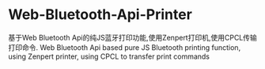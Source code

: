 # Web-Bluetooth-Api-Printer
基于Web Bluetooth Api的纯JS蓝牙打印功能,使用Zenpert打印机,使用CPCL传输打印命令. Web Bluetooth Api based pure JS Bluetooth printing function, using Zenpert printer, using CPCL to transfer print commands
